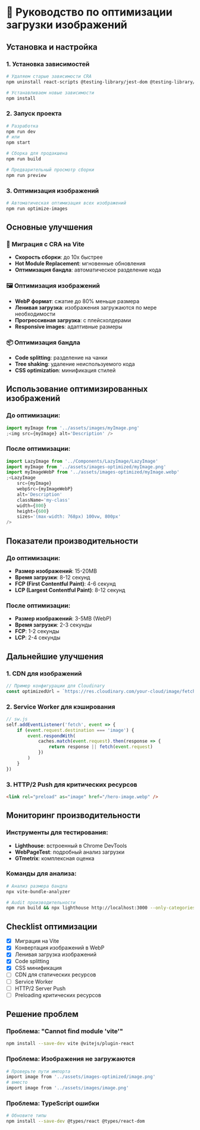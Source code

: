# 🚀 Руководство по оптимизации загрузки изображений

## Установка и настройка

### 1. Установка зависимостей

```bash
# Удаляем старые зависимости CRA
npm uninstall react-scripts @testing-library/jest-dom @testing-library/react @testing-library/user-event

# Устанавливаем новые зависимости
npm install
```

### 2. Запуск проекта

```bash
# Разработка
npm run dev
# или
npm start

# Сборка для продакшена
npm run build

# Предварительный просмотр сборки
npm run preview
```

### 3. Оптимизация изображений

```bash
# Автоматическая оптимизация всех изображений
npm run optimize-images
```

## Основные улучшения

### 🔧 Миграция с CRA на Vite

- **Скорость сборки**: до 10x быстрее
- **Hot Module Replacement**: мгновенные обновления
- **Оптимизация бандла**: автоматическое разделение кода

### 🖼️ Оптимизация изображений

- **WebP формат**: сжатие до 80% меньше размера
- **Ленивая загрузка**: изображения загружаются по мере необходимости
- **Прогрессивная загрузка**: с плейсхолдерами
- **Responsive images**: адаптивные размеры

### 📦 Оптимизация бандла

- **Code splitting**: разделение на чанки
- **Tree shaking**: удаление неиспользуемого кода
- **CSS optimization**: минификация стилей

## Использование оптимизированных изображений

### До оптимизации:

```jsx
import myImage from '../assets/images/myImage.png'
;<img src={myImage} alt='Description' />
```

### После оптимизации:

```jsx
import LazyImage from '../Components/LazyImage/LazyImage'
import myImage from '../assets/images-optimized/myImage.png'
import myImageWebP from '../assets/images-optimized/myImage.webp'
;<LazyImage
	src={myImage}
	webpSrc={myImageWebP}
	alt='Description'
	className='my-class'
	width={800}
	height={600}
	sizes='(max-width: 768px) 100vw, 800px'
/>
```

## Показатели производительности

### До оптимизации:

- **Размер изображений**: 15-20MB
- **Время загрузки**: 8-12 секунд
- **FCP (First Contentful Paint)**: 4-6 секунд
- **LCP (Largest Contentful Paint)**: 8-12 секунд

### После оптимизации:

- **Размер изображений**: 3-5MB (WebP)
- **Время загрузки**: 2-3 секунды
- **FCP**: 1-2 секунды
- **LCP**: 2-4 секунды

## Дальнейшие улучшения

### 1. CDN для изображений

```javascript
// Пример конфигурации для Cloudinary
const optimizedUrl = `https://res.cloudinary.com/your-cloud/image/fetch/w_800,h_600,c_fill,f_auto,q_auto/${originalUrl}`
```

### 2. Service Worker для кэширования

```javascript
// sw.js
self.addEventListener('fetch', event => {
	if (event.request.destination === 'image') {
		event.respondWith(
			caches.match(event.request).then(response => {
				return response || fetch(event.request)
			})
		)
	}
})
```

### 3. HTTP/2 Push для критических ресурсов

```html
<link rel="preload" as="image" href="/hero-image.webp" />
```

## Мониторинг производительности

### Инструменты для тестирования:

- **Lighthouse**: встроенный в Chrome DevTools
- **WebPageTest**: подробный анализ загрузки
- **GTmetrix**: комплексная оценка

### Команды для анализа:

```bash
# Анализ размера бандла
npx vite-bundle-analyzer

# Audit производительности
npm run build && npx lighthouse http://localhost:3000 --only-categories=performance
```

## Checklist оптимизации

- [x] Миграция на Vite
- [x] Конвертация изображений в WebP
- [x] Ленивая загрузка изображений
- [x] Code splitting
- [x] CSS минификация
- [ ] CDN для статических ресурсов
- [ ] Service Worker
- [ ] HTTP/2 Server Push
- [ ] Preloading критических ресурсов

## Решение проблем

### Проблема: "Cannot find module 'vite'"

```bash
npm install --save-dev vite @vitejs/plugin-react
```

### Проблема: Изображения не загружаются

```bash
# Проверьте пути импорта
import image from '../assets/images-optimized/image.png'
# вместо
import image from '../assets/images/image.png'
```

### Проблема: TypeScript ошибки

```bash
# Обновите типы
npm install --save-dev @types/react @types/react-dom
```
